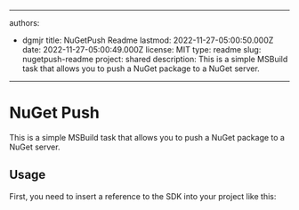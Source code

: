 ---

authors:
- dgmjr
title: NuGetPush Readme
lastmod: 2022-11-27-05:00:50.000Z
date: 2022-11-27-05:00:49.000Z
license: MIT
type: readme
slug: nugetpush-readme
project: shared
description: This is a simple MSBuild task that allows you to push a NuGet package to a NuGet server.
-----------------------------------------------------------------------------------------------------

# NuGet Push

This is a simple MSBuild task that allows you to push a NuGet package to a NuGet server.

## Usage

First, you need to insert a reference to the SDK into your project like this:

